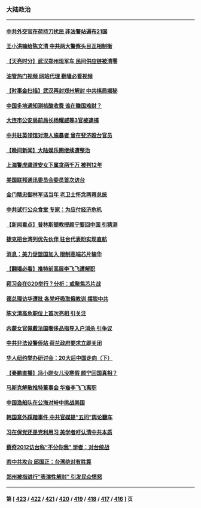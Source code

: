### 大陆政治
---
#### [中共外交官在荷持刀扰民 非法警站遍布21国](../../pages/ncid277/n13858096.md?11030445) 
#### [王小洪输给陈文清 中共两大警察头目互相制衡](../../pages/ncid277/n13857674.md?11030445) 
#### [【天亮时分】武汉郑州现军车 民间供应链被清零](../../pages/ncid277/n13858010.md?11030445) 
#### [油管热门视频 网站代理 翻墙必看视频](http://132.145.103.77:81/youtube.html?11030445)
#### [【时事金扫描】武汉再封郑州解封 中共棋局揭秘](../../pages/ncid277/n13858001.md?11030445) 
#### [中国多地通知测核酸收费 谁在赚国难财？](../../pages/ncid277/n13857855.md?11030445) 
#### [大连市公安局前局长杨耀威等3官被逮捕](../../pages/ncid277/n13857658.md?11030445) 
#### [中共驻英领馆对港人施暴者 曾在斐济殴台官员](../../pages/ncid277/n13857819.md?11030445) 
#### [【晚间新闻】大陆娱乐圈继续遭整治](../../pages/ncid277/n13857785.md?11030445) 
#### [上海警虎龚道安女下属贪两千万 被判12年](../../pages/ncid277/n13857804.md?11030445) 
#### [美国联邦通讯委员会委员首次访台](../../pages/ncid277/n13857688.md?11030445) 
#### [金门精忠御林军话当年 老卫士怀念两蒋总统](../../pages/ncid277/n13857752.md?11030445) 
#### [中共试行公众食堂 专家：为应付经济危机](../../pages/ncid277/n13857649.md?11030445) 
#### [【新闻看点】普林斯顿教授颜宁要回中国 引猜测](../../pages/ncid277/n13857436.md?11030445) 
#### [捷克把台湾列优先伙伴 驻台代表盼实现直航](../../pages/ncid277/n13857566.md?11030445) 
#### [消息：美力促盟国加入 限制高端芯片输华](../../pages/ncid277/n13857530.md?11030445) 
#### [【翻墙必看】推特前高层李飞飞遭解职](../../pages/ncid277/n13857642.md?11030445) 
#### [拜习会在G20举行？分析：或聚焦芯片战](../../pages/ncid277/n13857398.md?11030445) 
#### [德总理访华遭批 各党吁吸取俄教训 摆脱中共](../../pages/ncid277/n13857413.md?11030445) 
#### [陈文清高危职位上首次亮相 引关注](../../pages/ncid277/n13857105.md?11030445) 
#### [内蒙女官佩戴法国奢侈品指导入户消杀 引争议](../../pages/ncid277/n13857438.md?11030445) 
#### [中共非法设警侨站 荷兰政府要求立即关闭](../../pages/ncid277/n13857411.md?11030445) 
#### [华人纽约举办研讨会：20大后中国走向（下）](../../pages/ncid277/n13857386.md?11030445) 
#### [【秦鹏直播】冯小刚女儿没寒假 颜宁回国真相？](../../pages/ncid277/n13857404.md?11030445) 
#### [马斯克解散推特董事会 华裔李飞飞离职](../../pages/ncid277/n13857393.md?11030445) 
#### [中国渔船队在公海对峙中挑战美国](../../pages/ncid277/n13857254.md?11030445) 
#### [韩国意外踩踏事件 中共官媒提“五问”舆论翻车](../../pages/ncid277/n13857075.md?11030445) 
#### [习在保党还是党利用习 美学者吁认清中共本质](../../pages/ncid277/n13857367.md?11030445) 
#### [蔡奇2012访台称“不分你我” 学者：对台统战](../../pages/ncid277/n13857329.md?11030445) 
#### [若中共攻台 邱国正：台湾绝对有胜算](../../pages/ncid277/n13857264.md?11030445) 
#### [郑州被指进行“表演性解封” 引发民众愤怒](../../pages/ncid277/n13857307.md?11030445) 

---
#### 第 [ [423](./423.md?11030445) / [422](./422.md?11030445) / [421](./421.md?11030445) / [420](./420.md?11030445) / [419](./419.md?11030445) / [418](./418.md?11030445) / [417](./417.md?11030445) / [416](./416.md?11030445) ] 页
